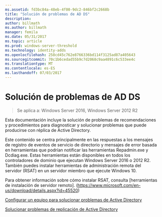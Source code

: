 ```yaml
---
ms.assetid: fd3bc84a-48eb-4f00-9dc2-846bf2c2668b
title: "Solución de problemas de AD DS"
description: 
author: billmath
ms.author: billmath
manager: femila
ms.date: 05/31/2017
ms.topic: article
ms.prod: windows-server-threshold
ms.technology: identity-adds
ms.openlocfilehash: 258cd45c762e8766336bd114f3125ad87a405643
ms.sourcegitcommit: 70c1b6cedad55b9c7d2068c9aa4891c6c533ee4c
ms.translationtype: MT
ms.contentlocale: es-ES
ms.lasthandoff: 07/03/2017
---
```

# <a name="ad-ds-troubleshooting"></a>Solución de problemas de AD DS

>Se aplica a: Windows Server 2016, Windows Server 2012 R2

Esta documentación incluye la solución de problemas de recomendaciones y procedimientos para diagnosticar y solucionar problemas que puede producirse con réplica de Active Directory. 

Este contenido se centra principalmente en las respuestas a los mensajes de registro de eventos de servicio de directorio y mensajes de error basada en herramientas que podrían notificar las herramientas Repadmin.exe y Dcdiag.exe. Estas herramientas están disponibles en todos los controladores de dominio que ejecutan Windows Server 2016 o 2012 R2. También puedes instalar herramientas de administración remota del servidor (RSAT) en un servidor miembro que ejecute Windows 10. 

Para obtener información sobre cómo instalar RSAT, consulta [herramientas de instalación de servidor remoto]. (https://www.microsoft.com/en-us/download/details.aspx?id=45520)

[Configurar un equipo para solucionar problemas de Active Directory](../manage/troubleshoot/Configuring-a-Computer-for-Troubleshooting.md)

[Solucionar problemas de replicación de Active Directory](../manage/troubleshoot/Troubleshooting-Active-Directory-Replication-Problems.md)

